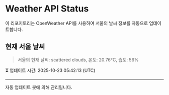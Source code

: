 
# Weather API Status

이 리포지토리는 OpenWeather API를 사용하여 서울의 날씨 정보를 자동으로 업데이트합니다.

## 현재 서울 날씨
> 서울의 현재 날씨: scattered clouds, 온도: 20.76°C, 습도: 56%

⏳ 업데이트 시간: 2025-10-23 05:42:13 (UTC)

---
자동 업데이트 봇에 의해 관리됩니다.

